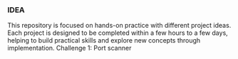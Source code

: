 ### IDEA
This repository is focused on hands-on practice with different project ideas.  
Each project is designed to be completed within a few hours to a few days,  
helping to build practical skills and explore new concepts through implementation.
Challenge 1: Port scanner
